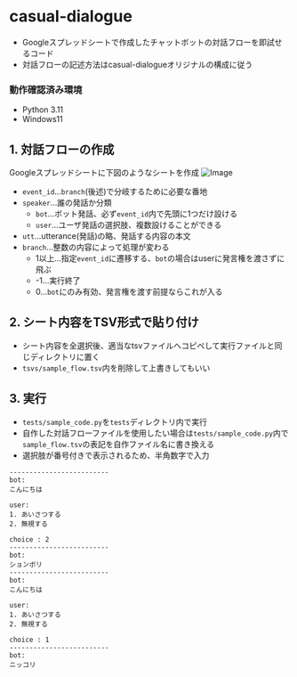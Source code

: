 # casual-dialogue
- Googleスプレッドシートで作成したチャットボットの対話フローを即試せるコード
- 対話フローの記述方法はcasual-dialogueオリジナルの構成に従う
### 動作確認済み環境
- Python 3.11
- Windows11

## 1. 対話フローの作成
Googleスプレッドシートに下図のようなシートを作成
![Image](https://github.com/user-attachments/assets/86c98689-9832-4444-a573-866fef547680)
- `event_id`...`branch`(後述)で分岐するために必要な番地
- `speaker`...誰の発話か分類
  - `bot`...ボット発話、必ず`event_id`内で先頭に1つだけ設ける
  - `user`...ユーザ発話の選択肢、複数設けることができる
- `utt`...utterance(発話)の略、発話する内容の本文
- `branch`...整数の内容によって処理が変わる
  - 1以上...指定`event_id`に遷移する、`bot`の場合はuserに発言権を渡さずに飛ぶ
  - -1...実行終了
  - 0...`bot`にのみ有効、発言権を渡す前提ならこれが入る

## 2. シート内容をTSV形式で貼り付け
- シート内容を全選択後、適当なtsvファイルへコピペして実行ファイルと同じディレクトリに置く
- `tsvs/sample_flow.tsv`内を削除して上書きしてもいい
## 3. 実行
- `tests/sample_code.py`を`tests`ディレクトリ内で実行
- 自作した対話フローファイルを使用したい場合は`tests/sample_code.py`内で`sample_flow.tsv`の表記を自作ファイル名に書き換える
- 選択肢が番号付きで表示されるため、半角数字で入力
```
-------------------------
bot:
こんにちは

user:
1. あいさつする
2. 無視する

choice : 2
-------------------------
bot:
ションボリ
-------------------------
bot:
こんにちは

user:
1. あいさつする
2. 無視する

choice : 1
-------------------------
bot:
ニッコリ
```
